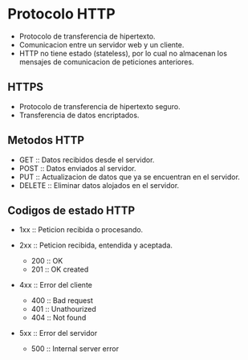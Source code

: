 # Protocolo HTTP

- Protocolo de transferencia de hipertexto.
- Comunicacion entre un servidor web y un cliente.
- HTTP no tiene estado (stateless), por lo cual no almacenan los mensajes de comunicacion de peticiones anteriores.

## HTTPS

- Protocolo de transferencia de hipertexto seguro.
- Transferencia de datos encriptados.

## Metodos HTTP

- GET :: Datos recibidos desde el servidor.
- POST :: Datos enviados al servidor.
- PUT :: Actualizacion de datos que ya se encuentran en el servidor.
- DELETE :: Eliminar datos alojados en el servidor.

## Codigos de estado HTTP

- 1xx :: Peticion recibida o procesando.
- 2xx :: Peticion recibida, entendida y aceptada.

    - 200 :: OK
    - 201 :: OK created

- 4xx :: Error del cliente

    - 400 :: Bad request
    - 401 :: Unathourized
    - 404 :: Not found

- 5xx :: Error del servidor

    - 500 :: Internal server error